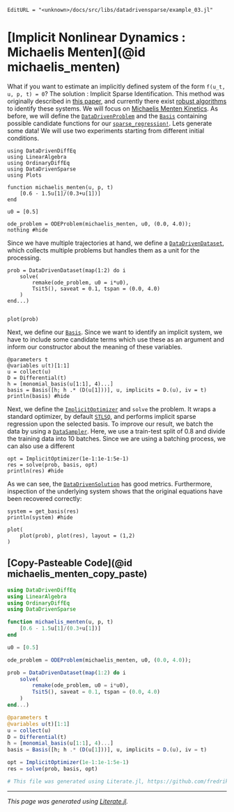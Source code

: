 ```@meta
EditURL = "<unknown>/docs/src/libs/datadrivensparse/example_03.jl"
```

# [Implicit Nonlinear Dynamics : Michaelis Menten](@id michaelis_menten)

What if you want to estimate an implicitly defined system of the form ``f(u_t, u, p, t) = 0``?
The solution : Implicit Sparse Identification. This method was originally described in [this paper](http://ieeexplore.ieee.org/document/7809160/), and currently there exist [robust algorithms](https://royalsocietypublishing.org/doi/10.1098/rspa.2020.0279) to identify these systems.
We will focus on [Michaelis Menten Kinetics](https://en.wikipedia.org/wiki/Michaelis%E2%80%93Menten_kinetics). As before, we will define the [`DataDrivenProblem`](@ref) and the [`Basis`](@ref) containing possible candidate functions for our [`sparse_regression!`](@ref).
Lets generate some data! We will use two experiments starting from different initial conditions.

````@example example_03
using DataDrivenDiffEq
using LinearAlgebra
using OrdinaryDiffEq
using DataDrivenSparse
using Plots

function michaelis_menten(u, p, t)
    [0.6 - 1.5u[1]/(0.3+u[1])]
end

u0 = [0.5]

ode_problem = ODEProblem(michaelis_menten, u0, (0.0, 4.0));
nothing #hide
````

Since we have multiple trajectories at hand, we define a [`DataDrivenDataset`](@ref), which collects multiple problems but handles them as a unit
for the processing.

````@example example_03
prob = DataDrivenDataset(map(1:2) do i
    solve(
        remake(ode_problem, u0 = i*u0),
        Tsit5(), saveat = 0.1, tspan = (0.0, 4.0)
    )
end...)


plot(prob)
````

Next, we define our [`Basis`](@ref). Since we want to identify an implicit system, we have to include
some candidate terms which use these as an argument and inform our constructor about the meaning of these variables.

````@example example_03
@parameters t
@variables u(t)[1:1]
u = collect(u)
D = Differential(t)
h = [monomial_basis(u[1:1], 4)...]
basis = Basis([h; h .* (D(u[1]))], u, implicits = D.(u), iv = t)
println(basis) #hide
````

Next, we define the [`ImplicitOptimizer`](@ref) and `solve` the problem. It wraps a standard optimizer, by default [`STLSQ`](@ref), and performs
implicit sparse regression upon the selected basis.
To improve our result, we batch the data by using a [`DataSampler`](@ref). Here, we use a train-test split of 0.8 and
divide the training data into 10 batches. Since we are using a batching process, we can also use a different

````@example example_03
opt = ImplicitOptimizer(1e-1:1e-1:5e-1)
res = solve(prob, basis, opt)
println(res) #hide
````

As we can see, the [`DataDrivenSolution`](@ref) has good metrics. Furthermore, inspection of the underlying system shows that the original equations have been recovered correctly:

````@example example_03
system = get_basis(res)
println(system) #hide

plot(
    plot(prob), plot(res), layout = (1,2)
)
````

## [Copy-Pasteable Code](@id michaelis_menten_copy_paste)

```julia
using DataDrivenDiffEq
using LinearAlgebra
using OrdinaryDiffEq
using DataDrivenSparse

function michaelis_menten(u, p, t)
    [0.6 - 1.5u[1]/(0.3+u[1])]
end

u0 = [0.5]

ode_problem = ODEProblem(michaelis_menten, u0, (0.0, 4.0));

prob = DataDrivenDataset(map(1:2) do i
    solve(
        remake(ode_problem, u0 = i*u0),
        Tsit5(), saveat = 0.1, tspan = (0.0, 4.0)
    )
end...)

@parameters t
@variables u(t)[1:1]
u = collect(u)
D = Differential(t)
h = [monomial_basis(u[1:1], 4)...]
basis = Basis([h; h .* (D(u[1]))], u, implicits = D.(u), iv = t)

opt = ImplicitOptimizer(1e-1:1e-1:5e-1)
res = solve(prob, basis, opt)

# This file was generated using Literate.jl, https://github.com/fredrikekre/Literate.jl
```

---

*This page was generated using [Literate.jl](https://github.com/fredrikekre/Literate.jl).*

